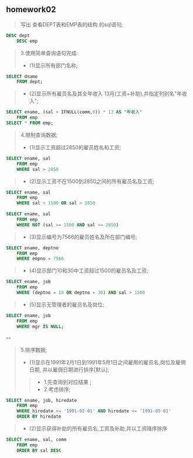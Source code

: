 ## homework02  <br>

> 写出 查看DEPT表和EMP表的结构 的sql语句;  <br>
```sql
DESC dept
	DESC emp
```

> 3.使用简单查询语句完成:  <br>
> - (1)显示所有部门名称;  <br>
```sql
SELECT dname 
	FROM dept;
```

> - (2)显示所有雇员名及其全年收入 13月(工资+补助),并指定列别名"年收入";  <br>
```sql
SELECT ename, (sal + IFNULL(comm,0)) * 13 AS "年收入"
	FROM emp 
SELECT * FROM emp;
```

> 4.限制查询数据;  <br>
> - (1)显示工资超过2850的雇员姓名和工资;  <br>
```sql
SELECT ename, sal
	FROM emp 
	WHERE sal > 2850
```

> - (2)显示工资不在1500到2850之间的所有雇员名及工资;  <br>
```sql
SELECT ename, sal
	FROM emp 
	WHERE sal < 1500 OR sal > 2850
	
SELECT ename, sal
	FROM emp 
	WHERE NOT (sal >= 1500 AND sal <= 2850)
```

> - (3)显示编号为7566的雇员姓名及所在部门编号;  <br>
```sql
SELECT ename, deptno
	FROM emp 
	WHERE empno = 7566
```

> - (4)显示部门10和30中工资超过1500的雇员名及工资;  <br>
```sql
SELECT ename, job
	FROM emp 
	WHERE (deptno = 10 OR deptno = 30) AND sal > 1500
```

> - (5)显示无管理者的雇员名及岗位;  <br>
```sql
SELECT ename, job 
	FROM emp
	WHERE mgr IS NULL;
```
	
-- 
> 5.排序数据;  <br>
> - (1)显示在1991年2月1日到1991年5月1日之间雇用的雇员名,岗位及雇佣日期, 并以雇佣日期进行排序[默认];  <br>
>> - 1.先查询到对应结果 ;  <br>
>> - 2.考虑排序;  <br>
```sql
SELECT ename, job, hiredate
	FROM emp
	WHERE hiredate >= '1991-02-01' AND hiredate <= '1991-05-01'
	ORDER BY hiredate
```

> - (2)显示获得补助的所有雇员名,工资及补助,并以工资降序排序
```sql
SELECT ename, sal, comm
	FROM emp
	ORDER BY sal DESC
```
